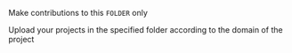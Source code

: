 Make contributions to this `FOLDER` only

Upload your projects in the specified folder according to the domain of the project
